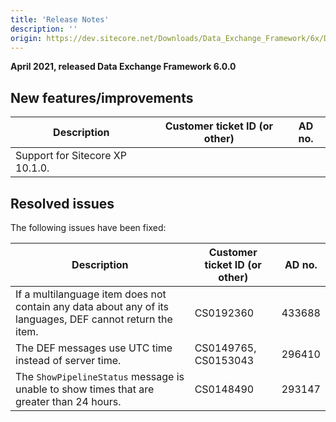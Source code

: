 ```yaml
---
title: 'Release Notes'
description: ''
origin: https://dev.sitecore.net/Downloads/Data_Exchange_Framework/6x/Data_Exchange_Framework_600/Release_Notes
---
```


**April 2021, released Data Exchange Framework 6.0.0**

## New features/improvements

| Description                       | Customer ticket ID (or other) | AD no. |
| --------------------------------- | ----------------------------- | ------ |
| ​​Support for Sitecore XP 10.1.0. |                               |        |

## Resolved issues

The following issues have been fixed:

| Description                                                                                               | Customer ticket ID (or other) | AD no. |
| --------------------------------------------------------------------------------------------------------- | ----------------------------- | ------ |
| If a multilanguage item does not contain any data about any of its languages, DEF cannot return the item. | CS0192360                     | 433688 |
| The DEF messages use UTC time instead of server time.                                                     | CS0149765, CS0153043          | 296410 |
| The `ShowPipelineStatus` message is unable to show times that are greater than 24 hours.                  | CS0148490                     | 293147 |
